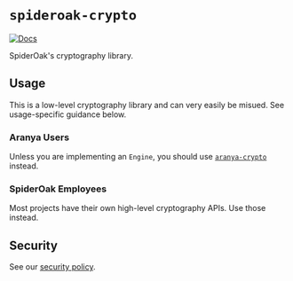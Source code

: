 # `spideroak-crypto`

[![Docs][docs-img]][docs-link]

SpiderOak's cryptography library.

## Usage

This is a low-level cryptography library and can very easily be
misued. See usage-specific guidance below.

### Aranya Users

Unless you are implementing an `Engine`, you should use
[`aranya-crypto`] instead.

### SpiderOak Employees

Most projects have their own high-level cryptography APIs. Use
those instead.

## Security

See our [security policy].

[Aranya Core]: https://github.com/aranya-project/aranya-core
[Aranya]: https://github.com/aranya-project/aranya
[`aranya-crypto`]: https://crates.io/crates/aranya-crypto
[security policy]: https://github.com/aranya-project/aranya

[//]: # (badges)

[docs-img]: https://docs.rs/spideroak-crypto/badge.svg
[docs-link]: https://docs.rs/spideroak-crypto
